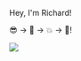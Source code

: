 Hey, I'm Richard! 

😎 -> 🐛 -> 💥 -> 💯!

![](https://komarev.com/ghpvc/?username=richardyoungdev)


<!---
richardyoungdev/richardyoungdev is a ✨ special ✨ repository because its `README.md` (this file) appears on your GitHub profile.
You can click the Preview link to take a look at your changes.
--->
